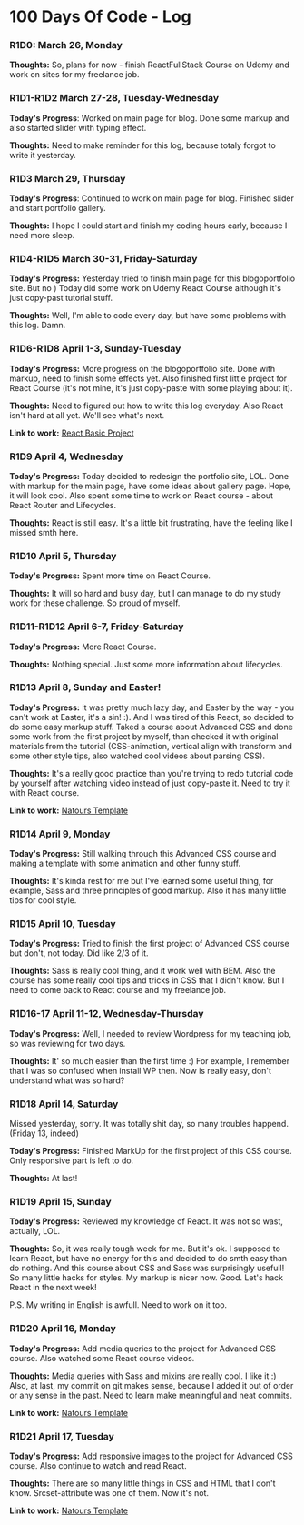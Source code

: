 # 100 Days Of Code - Log

### R1D0: March 26, Monday
**Thoughts:** So, plans for now - finish ReactFullStack Course on Udemy and work on sites for my freelance job.

### R1D1-R1D2 March 27-28, Tuesday-Wednesday

**Today's Progress**: Worked on main page for blog. Done some markup and also started slider with typing effect. 

**Thoughts:** Need to make reminder for this log, because totaly forgot to write it yesterday. 

### R1D3 March 29, Thursday

**Today's Progress**: Continued to work on main page for blog. Finished slider and start portfolio gallery.

**Thoughts:** I hope I could start and finish my coding hours early, because I need more sleep.

### R1D4-R1D5 March 30-31, Friday-Saturday

**Today's Progress:** Yesterday tried to finish main page for this blogoportfolio site. But no ) Today did some work on Udemy React Course although it's just copy-past tutorial stuff.

**Thoughts:** Well, I'm able to code every day, but have some problems with this log. Damn.

### R1D6-R1D8 April 1-3, Sunday-Tuesday

**Today's Progress:** More progress on the blogoportfolio site. Done with markup, need to finish some effects yet. Also finished first little project for React Course (it's not mine, it's just copy-paste with some playing about it).

**Thoughts:** Need to figured out how to write this log everyday. Also React isn't hard at all yet. We'll see what's next.

**Link to work:** [React Basic Project](https://github.com/AnastasiaGuskova/AnastasiaGuskova.github.io/tree/master/Tuts/React/react_basics0)

### R1D9 April 4, Wednesday

**Today's Progress:** Today decided to redesign the portfolio site, LOL. Done with markup for the main page, have some ideas about gallery page. Hope, it will look cool. Also spent some time to work on React course - about React Router and Lifecycles. 

**Thoughts:** React is still easy. It's a little bit frustrating, have the feeling like I missed smth here.

### R1D10 April 5, Thursday

**Today's Progress:** Spent more time on React Course.

**Thoughts:** It will so hard and busy day, but I can manage to do my study work for these challenge. So proud of myself. 

### R1D11-R1D12 April 6-7, Friday-Saturday

**Today's Progress:** More React Course.

**Thoughts:** Nothing special. Just some more information about lifecycles.

### R1D13 April 8, Sunday and Easter!

**Today's Progress:** It was pretty much lazy day, and Easter by the way - you can't work at Easter, it's a sin! :). And I was tired of this React, so decided to do some easy markup stuff. Taked a course about Advanced CSS and done some work from the first project by myself, than checked it with original materials from the tutorial (CSS-animation, vertical align with transform and some other style tips, also watched cool videos about parsing CSS).

**Thoughts:** It's a really good practice than you're trying to redo tutorial code by yourself after watching video instead of just copy-paste it. Need to try it with React course. 

**Link to work:** [Natours Template](https://github.com/AnastasiaGuskova/AnastasiaGuskova.github.io/tree/master/Tuts/MarkUp/CSSandSassUdemy/MyWorks/Natours)

### R1D14 April 9, Monday

**Today's Progress:** Still walking through this Advanced CSS course and making a template with some animation and other funny stuff.

**Thoughts:** It's kinda rest for me but I've learned some useful thing, for example, Sass and three principles of good markup. Also it has many little tips for cool style.

### R1D15 April 10, Tuesday

**Today's Progress:** Tried to finish the first project of Advanced CSS course but don't, not today. Did like 2/3 of it.

**Thoughts:** Sass is really cool thing, and it work well with BEM. Also the course has some really cool tips and tricks in CSS that I didn't know. But I need to come back to React course and my freelance job.

### R1D16-17 April 11-12, Wednesday-Thursday

**Today's Progress:** Well, I needed to review Wordpress for my teaching job, so was reviewing for two days. 

**Thoughts:** It' so much easier than the first time :) For example, I remember that I was so confused when install WP then. Now is really easy, don't understand what was so hard?

### R1D18 April 14, Saturday

Missed yesterday, sorry. It was totally shit day, so many troubles happend. (Friday 13, indeed)

**Today's Progress:** Finished MarkUp for the first project of this CSS course. Only responsive part is left to do.

**Thoughts:** At last!

### R1D19 April 15, Sunday

**Today's Progress:** Reviewed my knowledge of React. It was not so wast, actually, LOL.

**Thoughts:** So, it was really tough week for me. But it's ok. I supposed to learn React, but have no energy for this and decided to do smth easy than do nothing. And this course about CSS and Sass was surprisingly usefull! So many little hacks for styles. My markup is nicer now. Good. Let's hack React in the next week!

P.S. My writing in English is awfull. Need to work on it too.

### R1D20 April 16, Monday

**Today's Progress:** Add media queries to the project for Advanced CSS course. Also watched some React course videos. 

**Thoughts:** Media queries with Sass and mixins are really cool. I like it :) Also, at last, my commit on git makes sense, because I added it out of order or any sense in the past. Need to learn make meaningful and neat commits.

**Link to work:** [Natours Template](https://github.com/AnastasiaGuskova/AnastasiaGuskova.github.io/commit/28ea74497c1226c727ab992687aaa335698aa755) 

### R1D21 April 17, Tuesday

**Today's Progress:** Add responsive images to the project for Advanced CSS course. Also continue to watch and read React. 

**Thoughts:** There are so many little things in CSS and HTML that I don't know. Srcset-attribute was one of them. Now it's not.

**Link to work:** [Natours Template](https://github.com/AnastasiaGuskova/AnastasiaGuskova.github.io/commit/4f0377d33366f4366bf58bc46aea65f36894fc79) 

<!-- **Today's Progress:**

**Thoughts:**

**Link to work:** []()  -->


